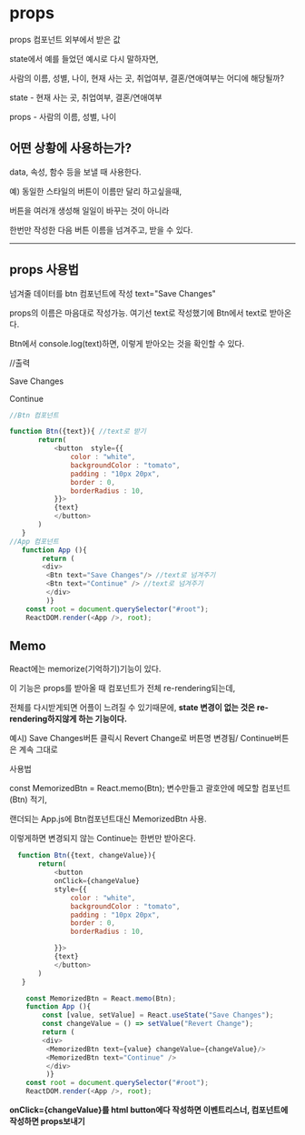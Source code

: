 # props
props 컴포넌트 외부에서 받은 값

state에서 예를 들었던 예시로 다시 말하자면,

사람의 이름, 성별, 나이, 현재 사는 곳, 취업여부, 결혼/연애여부는 어디에 해당될까?

state - 현재 사는 곳, 취업여부, 결혼/연애여부

props - 사람의 이름, 성별, 나이

## 어떤 상황에 사용하는가?
data, 속성, 함수 등을 보낼 때 사용한다.

예) 동일한 스타일의 버튼이 이름만 달리 하고싶을때, 

버튼을 여러개 생성해 일일이 바꾸는 것이 아니라  

한번만 작성한 다음 버튼 이름을 넘겨주고, 받을 수 있다.

---------------------


## props 사용법
넘겨줄 데이터를 btn 컴포넌트에 작성 text="Save Changes"

props의 이름은 마음대로 작성가능. 여기선 text로 작성했기에
Btn에서 text로 받아온다.

Btn에서 console.log(text)하면, 이렇게 받아오는 것을 확인할 수 있다.

//출력

Save Changes

Continue

```js
//Btn 컴포넌트

function Btn({text}){ //text로 받기
       return(
           <button  style={{
               color : "white",
               backgroundColor : "tomato",
               padding : "10px 20px",
               border : 0,
               borderRadius : 10,
           }}>
           {text}
           </button>
       )
   }
//App 컴포넌트
   function App (){
        return (
        <div>
         <Btn text="Save Changes"/> //text로 넘겨주기
         <Btn text="Continue" /> //text로 넘겨주기
         </div>
         )}
    const root = document.querySelector("#root");
    ReactDOM.render(<App />, root);
```

## Memo
React에는 memorize(기억하기)기능이 있다.

이 기능은 props를 받아올 때 컴포넌트가 전체 re-rendering되는데,

전체를 다시받게되면 어플이 느려질 수 있기때문에, **state 변경이 없는 것은 re-rendering하지않게 하는 기능이다.**

예시) Save Changes버튼 클릭시 Revert Change로 버튼명 변경됨/ Continue버튼은 계속 그대로

사용법 

const MemorizedBtn = React.memo(Btn); 변수만들고 괄호안에 메모할 컴포넌트(Btn) 적기,

랜더되는 App.js에 Btn컴포넌트대신 MemorizedBtn 사용.

이렇게하면 변경되지 않는 Continue는 한번만 받아온다.

```js
  function Btn({text, changeValue}){ 
       return(
           <button 
           onClick={changeValue}
           style={{
               color : "white",
               backgroundColor : "tomato",
               padding : "10px 20px",
               border : 0,
               borderRadius : 10,

           }}>
           {text}
           </button>
       )
   }

    const MemorizedBtn = React.memo(Btn);
    function App (){
        const [value, setValue] = React.useState("Save Changes");
        const changeValue = () => setValue("Revert Change");
        return (
        <div>
         <MemorizedBtn text={value} changeValue={changeValue}/> 
         <MemorizedBtn text="Continue" />
         </div>
         )}
    const root = document.querySelector("#root");
    ReactDOM.render(<App />, root);

```

 **onClick={changeValue}를 html button에다 작성하면 이벤트리스너, 컴포넌트에 작성하면 props보내기**


 